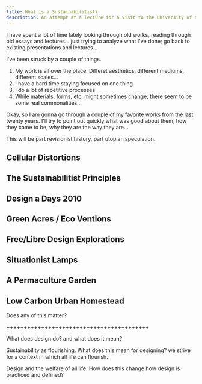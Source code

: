 ```yaml
---
title: What is a Sustainabilitist?
description: An attempt at a lecture for a visit to the University of Nebraska.
---
```


I have spent a lot of time lately looking through old works, reading through old essays and lectures... just trying to analyze what I've done; go back to existing presentations and lectures...

I've been struck by a couple of things.

1. My work is all over the place. Differet aesthetics, different mediums, different scales...
2. I have a hard time staying focused on one thing
3. I do a lot of repetitive processes
4. While materials, forms, etc. might sometimes change, there seem to be some real commonalities...

Okay, so I am gonna go through a couple of my favorite works from the last twenty years. I'll try to point out quickly what was good about them, how they came to be, why they are the way they are...

This will be part revisionist history, part utopian speculation.

## Cellular Distortions

## The Sustainabilitist Principles

## Design a Days 2010

## Green Acres / Eco Ventions

## Free/Libre Design Explorations

## Situationist Lamps

## A Permaculture Garden

## Low Carbon Urban Homestead

Does any of this matter?

+++++++++++++++++++++++++++++++++++++++++

What does design do? and what does it mean?

Sustainability as flourishing. What does this mean for designing? we strive for a context in which all life can flourish.

Design and the welfare of all life. How does this change how design is practiced and defined?

